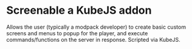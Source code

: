 Screenable
a KubeJS addon
==============
Allows the user (typically a modpack developer) to create basic custom screens and menus to popup for the player, and execute commands/functions on the server in response. Scripted via KubeJS.
